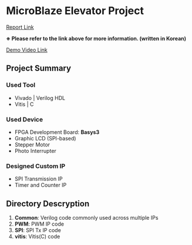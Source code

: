 # MicroBlaze Elevator Project

[Report Link](https://1drv.ms/p/s!AoW7lidA8JGFkz9k9F2kqPBoKqji?e=Tnz3dz)

**※ Please refer to the link above for more information. (written in Korean)**

[Demo Video Link](https://youtu.be/JZBbCFE_m-k)

## Project Summary
### Used Tool
- Vivado | Verilog HDL
- Vitis | C

### Used Device
- FPGA Development Board: **Basys3**
- Graphic LCD (SPI-based)
- Stepper Motor
- Photo Interrupter

### Designed Custom IP
- SPI Transmission IP
- Timer and Counter IP

## Directory Descryption
1. **Common**: Verilog code commonly used across multiple IPs
2. **PWM**: PWM IP code
3. **SPI**: SPI Tx IP code
4. **vitis**: Vitis(C) code
